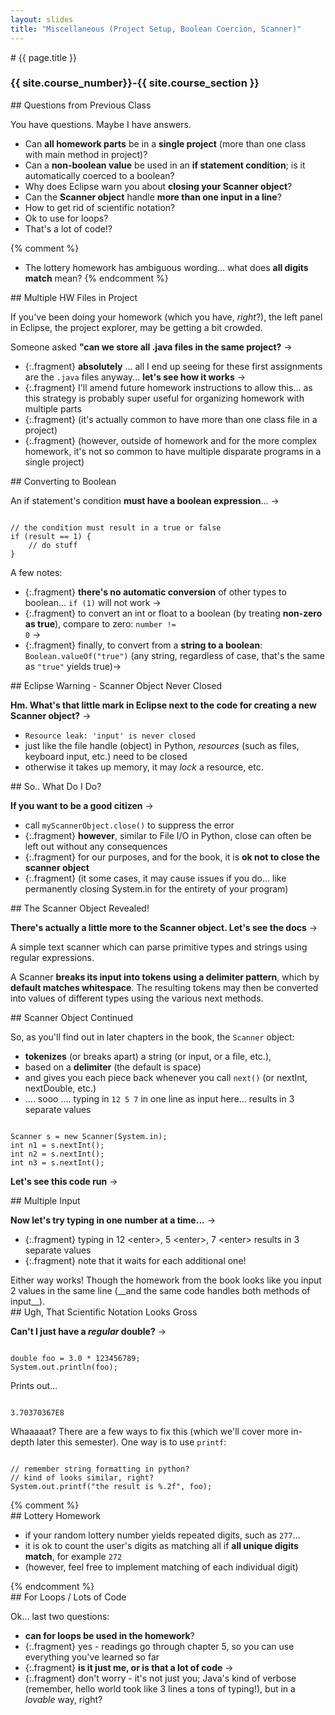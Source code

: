 ```yaml
---
layout: slides
title: "Miscellaneous (Project Setup, Boolean Coercion, Scanner)"
---
```

<section markdown="block" class="intro-slide">
# {{ page.title }}

### {{ site.course_number}}-{{ site.course_section }}

<p><small></small></p>
</section>

<section markdown="block">
## Questions from Previous Class

You have questions. Maybe I have answers.

* Can __all homework parts__ be in a __single project__ (more than one class with main method in project)?
* Can a __non-boolean value__ be used in an __if statement condition__; is it automatically coerced to a boolean?
* Why does Eclipse warn you about __closing your Scanner object__?
* Can the __Scanner object__ handle __more than one input in a line__?
* How to get rid of scientific notation?
* Ok to use for loops?
* That's a lot of code!?

{% comment %}
* The lottery homework has ambiguous wording... what does __all digits match__ mean?
{% endcomment %}
</section>

<section markdown="block">
## Multiple HW Files in Project

If you've been doing your homework (which you have, _right_?), the left panel in Eclipse, the project explorer, may be getting a bit crowded.

Someone asked __"can we store all .java files in the same project?__ &rarr;

* {:.fragment} __absolutely__ ... all I end up seeing for these first assignments are the <code>.java</code> files anyway... __let's see how it works__ &rarr;
* {:.fragment} I'll amend future homework instructions to allow this... as this strategy is probably super useful for organizing homework with multiple parts
* {:.fragment} (it's actually common to have more than one class file in a project)
* {:.fragment} (however, outside of homework and for the more complex homework, it's not so common to have multiple disparate programs in a single project) 
</section>

<section markdown="block">
## Converting to Boolean

An if statement's condition __must have a boolean expression__... &rarr;

<pre class="fragment"><code data-trim contenteditable>
// the condition must result in a true or false
if (result == 1) {
	// do stuff
}
</code></pre>

<span class="fragment">A few notes:</span>

* {:.fragment} __there's no automatic conversion__ of other types to boolean... <code>if (1)</code> will not work &rarr;
* {:.fragment} to convert an int or float to a boolean (by treating __non-zero as true__), compare to zero: <code>number != 0</code> &rarr;
* {:.fragment} finally, to convert from a __string to a boolean__: <code>Boolean.valueOf("true")</code> (any string, regardless of case, that's the same as <code>"true"</code> yields true)&rarr;
</section>

<section markdown="block">
## Eclipse Warning - Scanner Object Never Closed

__Hm. What's that little mark in Eclipse next to the code for creating a new Scanner object?__ &rarr;

* <code>Resource leak: 'input' is never closed</code>
* just like the file handle (object) in Python, _resources_ (such as files, keyboard input, etc.) need to be closed
* otherwise it takes up memory, it may _lock_ a resource, etc. 
</section>

<section markdown="block">
## So.. What Do I Do?

__If you want to be a good citizen__ &rarr;

* call <code>myScannerObject.close()</code> to suppress the error
* {:.fragment} __however__, similar to File I/O in Python, close can often be left out without any consequences
* {:.fragment} for our purposes, and for the book, it is __ok not to close the scanner object__ 
* {:.fragment} (it some cases, it may cause issues if you do... like permanently closing System.in for the entirety of your program)
</section>

<section markdown="block">
## The Scanner Object Revealed!

__There's actually a little more to the Scanner object. Let's see the docs__ &rarr;

A simple text scanner which can parse primitive types and strings using regular expressions.

A Scanner __breaks its input into tokens using a delimiter pattern__, which by __default matches whitespace__. The resulting tokens may then be converted into values of different types using the various next methods.

</section>

<section markdown="block">
## Scanner Object Continued

So, as you'll find out in later chapters in the book, the <code>Scanner</code> object:

* __tokenizes__ (or breaks apart) a string (or input, or a file, etc.), 
* based on a __delimiter__ (the default is space)
* and gives you each piece back whenever you call <code>next()</code> (or nextInt, nextDouble, etc.)
* .... sooo .... typing in <code>12 5 7</code> in one line as input here... results in 3 separate values

<pre><code data-trim contenteditable>
Scanner s = new Scanner(System.in);
int n1 = s.nextInt();
int n2 = s.nextInt();
int n3 = s.nextInt();
</code></pre>

__Let's see this code run__ &rarr;
</section>

<section markdown="block">
## Multiple Input

__Now let's try typing in one number at a time...__ &rarr;

* {:.fragment} typing in 12 &lt;enter&gt;, 5 &lt;enter&gt;, 7 &lt;enter&gt; results in 3 separate values
* {:.fragment} note that it waits for each additional one!

<span class="fragment">
Either way works! Though the homework from the book looks like you input 2 values in the same line (__and the same code handles both methods of input__).
</span>
</section>

<section markdown="block">
## Ugh, That Scientific Notation Looks Gross

__Can't I just have a _regular_ double?__ &rarr;

<pre><code data-trim contenteditable>
double foo = 3.0 * 123456789;
System.out.println(foo);
</code></pre>

Prints out...

<pre><code data-trim contenteditable>
3.70370367E8
</code></pre>

Whaaaaat? There are a few ways to fix this (which we'll cover more in-depth later this semester). One way is to use <code>printf</code>:

<pre><code data-trim contenteditable>
// remember string formatting in python?
// kind of looks similar, right?
System.out.printf("the result is %.2f", foo);
</code></pre>

</section>
{% comment %}
<section markdown="block">
## Lottery Homework

* if your random lottery number yields repeated digits, such as <code>277</code>...
* it is ok to count the user's digits as matching all if __all unique digits match__, for example <code>272</code>
* (however, feel free to implement matching of each individual digit)

</section>
{% endcomment %}

<section markdown="block">
## For Loops / Lots of Code

Ok... last two questions:

* __can for loops be used in the homework__?
* {:.fragment} yes - readings go through chapter 5, so you can use everything you've learned so far
* {:.fragment} __is it just me, or is that a lot of code__ &rarr;
* {:.fragment} don't worry - it's not just you; Java's kind of verbose (remember, hello world took like 3 lines a tons of typing!), but in a _lovable_ way, right?

</section>

